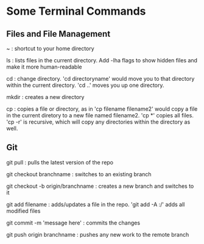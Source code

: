 # Some Terminal Commands
## Files and File Management
~ : shortcut to your home directory

ls : lists files in the current directory. Add -lha flags to show hidden files and make it more human-readable

cd : change directory. 'cd directoryname' would move you to that directory within the current directory. 'cd ..' moves you up one directory. 

mkdir : creates a new directory

cp : copies a file or directory, as in 'cp filename filename2' would copy a file in the current diretory to a new file named filename2. 'cp *' copies all files. 'cp -r' is recursive, which will copy any directories within the directory as well. 

## Git
git pull : pulls the latest version of the repo

git checkout branchname : switches to an existing branch

git checkout -b origin/branchname : creates a new branch and switches to it

git add filename : adds/updates a file in the repo. 'git add -A :/' adds all modified files

git commit -m 'message here' : commits the changes

git push origin branchname : pushes any new work to the remote branch
